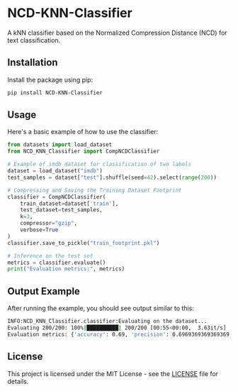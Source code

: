 # NCD-KNN-Classifier

A kNN classifier based on the Normalized Compression Distance (NCD) for text classification.

## Installation

Install the package using pip:

```bash
pip install NCD-KNN-Classifier
```

## Usage

Here's a basic example of how to use the classifier:

```python
from datasets import load_dataset
from NCD_KNN_Classifier import CompNCDClassifier

# Example of imdb dataset for classification of two labels
dataset = load_dataset("imdb")
test_samples = dataset["test"].shuffle(seed=42).select(range(200))

# Compressing and Saving the Training Dataset Footprint
classifier = CompNCDClassifier(
    train_dataset=dataset['train'],
    test_dataset=test_samples,
    k=3,
    compressor="gzip",
    verbose=True
)
classifier.save_to_pickle("train_footprint.pkl")

# Inference on the test set
metrics = classifier.evaluate()
print("Evaluation metrics:", metrics)
```
## Output Example

After running the example, you should see output similar to this:

```bash
INFO:NCD_KNN_Classifier.classifier:Evaluating on the dataset...
Evaluating 200/200: 100%|██████████| 200/200 [00:55<00:00,  3.63it/s]
Evaluation metrics: {'accuracy': 0.69, 'precision': 0.6969369369369369, 'recall': 0.69, 'f1_score': 0.68476726342711}
```

## License

This project is licensed under the MIT License - see the [LICENSE](LICENSE) file for details.